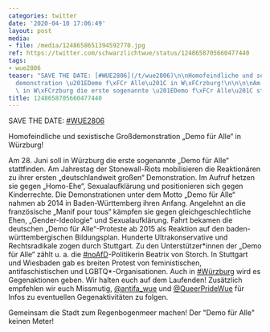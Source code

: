 ```yaml
---
categories: twitter
date: '2020-04-10 17:06:49'
layout: post
media:
- file: /media/1248658651394592770.jpg
ref: https://twitter.com/schwarzlichtwue/status/1248658705660477440
tags:
- wue2806
teaser: "SAVE THE DATE: [#WUE2806](/t/wue2806)\n\nHomofeindliche und sexistische Gro\xDF\
  demonstration \u201EDemo f\xFCr Alle\u201C in W\xFCrzburg!\n\n\n\nAm 28. Juni soll\
  \ in W\xFCrzburg die erste sogenannte \u201EDemo f\xFCr Alle\u201C stattfinden. "
title: 1248658705660477440
---
```

SAVE THE DATE: [#WUE2806](/t/wue2806)

Homofeindliche und sexistische Großdemonstration „Demo für Alle“ in Würzburg!



Am 28. Juni soll in Würzburg die erste sogenannte „Demo für Alle“ stattfinden. 
Am Jahrestag der Stonewall-Riots mobilisieren die Reaktionären zu ihrer ersten „deutschlandweit großen“ Demonstration. Im Aufruf hetzen sie gegen „Homo-Ehe“, Sexualaufklärung und positionieren sich gegen Kinderrechte.
Die Demonstrationen unter dem Motto „Demo für Alle“ nahmen ab 2014 in Baden-Württemberg ihren Anfang. Angelehnt an die französische „Manif pour tous“ kämpfen sie gegen gleichgeschlechtliche Ehen, „Gender-Ideologie“ und Sexualaufklärung.
Fahrt bekamen die deutschen „Demo für Alle“-Proteste ab 2015 als Reaktion auf den baden-württembergischen Bildungsplan. Hunderte Ultrakonservative und Rechtsradikale zogen durch Stuttgart. Zu den Unterstützer\*innen der „Demo für Alle“ zählt u. a. die [#noAfD](/t/noafd)-Politikerin Beatrix von Storch. In Stuttgart und Wiesbaden gab es breiten Protest von feministischen, antifaschistischen und LGBTQ\*-Organisationen. Auch in [#Würzburg](/t/würzburg) wird es Gegenaktionen geben. Wir halten euch auf dem Laufenden!
Zusätzlich empfehlen wir euch Missmutig, [@antifa_wue](https://twitter.com/antifa_wue) und [@QueerPrideWue](https://twitter.com/QueerPrideWue) für Infos zu eventuellen Gegenaktivitäten zu folgen.



Gemeinsam die Stadt zum Regenbogenmeer machen! Der "Demo für Alle" keinen Meter!